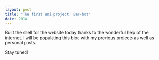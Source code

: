 ```yaml
---
layout: post
title: "The first uni project: Bar-bot"
date: 2018
---
```


Built the shell for the website today thanks to the wonderful help of the internet. I will be populating this blog with my previous projects as well as personal posts.  

Stay tuned!

